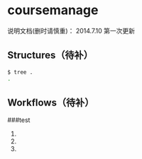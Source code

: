 coursemanage
============

说明文档(删时请慎重)：
    2014.7.10     第一次更新



Structures（待补）
----------

``` bash
$ tree .
.

```


Workflows（待补）
---------
###test

1.
2.
3.

